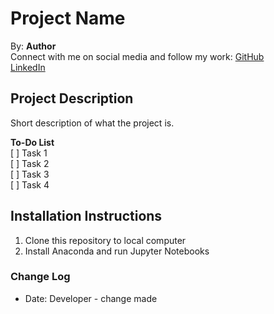 # Project Name

By: **Author**  
Connect with me on social media and follow my work:
[GitHub](https://github.com/gracetechau)  
[LinkedIn](https://www.linkedin.com/in/grace-techau/)

## Project Description

Short description of what the project is.

**To-Do List**  
[ ] Task 1  
[ ] Task 2  
[ ] Task 3  
[ ] Task 4

## Installation Instructions

1. Clone this repository to local computer
2. Install Anaconda and run Jupyter Notebooks

### Change Log

- Date: Developer - change made
